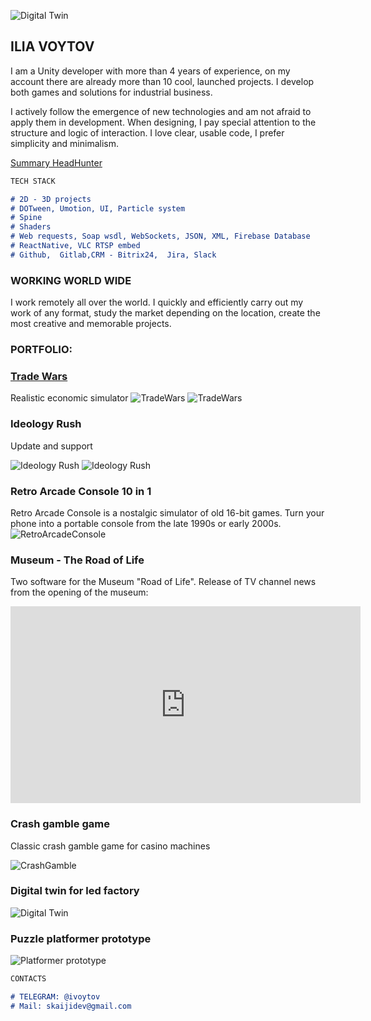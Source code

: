 ![Digital Twin](https://raw.githubusercontent.com/Skaiji/Skaiji.github.io/main/mwu_logo_rgb.png)
## ILIA VOYTOV

I am a Unity developer with more than 4 years of experience, on my account there are already more than 10 cool, launched projects. I develop both games and solutions for industrial business.

I actively follow the emergence of new technologies and am not afraid to apply them in development. When designing, I pay special attention to the structure and logic of interaction. I love clear, usable code, I prefer simplicity and minimalism.

<a href="https://petrozavodsk.hh.ru/applicant/resumes/view?resume=eeb93e34ff03a3047c0039ed1f6c7752344939"> Summary HeadHunter </a>

```markdown
TECH STACK

# 2D - 3D projects
# DOTween, Umotion, UI, Particle system
# Spine
# Shaders
# Web requests, Soap wsdl, WebSockets, JSON, XML, Firebase Database
# ReactNative, VLC RTSP embed
# Github,  Gitlab,CRM - Bitrix24,  Jira, Slack

```
### WORKING WORLD WIDE

I work remotely all over the world.
I quickly and efficiently carry out my work of any format, study the market depending on the location, create the most creative and memorable projects.

### PORTFOLIO:

### <a href="https://apps.apple.com/ru/app/trade-wars-economy-simulator/id1620926691"> Trade Wars </a> 
Realistic economic simulator
![TradeWars](https://raw.githubusercontent.com/Skaiji/Skaiji.github.io/main/tw.png)
![TradeWars](https://raw.githubusercontent.com/Skaiji/Skaiji.github.io/main/unnamed%20(1).jpg)

### Ideology Rush
Update and support

![Ideology Rush](https://raw.githubusercontent.com/Skaiji/Skaiji.github.io/main/ideology-rush-simuljator-politicheskoj-ideologii_1.png)
![Ideology Rush](https://raw.githubusercontent.com/Skaiji/Skaiji.github.io/main/ideology-rush-simuljator-politicheskoj-ideologii_2.png)

### Retro Arcade Console 10 in 1 
Retro Arcade Console is a nostalgic simulator of old 16-bit games.
Turn your phone into a portable console from the late 1990s or early 2000s.
![RetroArcadeConsole](https://raw.githubusercontent.com/Skaiji/Skaiji.github.io/main/retroarcade.PNG)

### Museum - The Road of Life
Two software for the Museum "Road of Life". 
 Release of TV channel news from the opening of the museum:
 <iframe width="560" height="315" src="https://www.youtube.com/embed/6OEIRiSINSI" frameborder="0" allow="autoplay; encrypted-media" allowfullscreen></iframe>

### Crash gamble game
Classic crash gamble game for casino machines

![CrashGamble](https://raw.githubusercontent.com/Skaiji/Skaiji.github.io/main/Snimok_ekrana_2021-11-27_v_22.07.51_1x_1x.png)

### Digital twin for led factory
![Digital Twin](https://raw.githubusercontent.com/Skaiji/Skaiji.github.io/main/IMG_0133_1x_1x.jpeg)

### Puzzle platformer prototype
![Platformer prototype](https://raw.githubusercontent.com/Skaiji/Skaiji.github.io/main/Snimok_ekrana_2021-11-27_v_22.21.38_1x_1x.png)

```markdown
CONTACTS

# TELEGRAM: @ivoytov
# Mail: skaijidev@gmail.com
```
